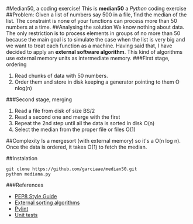 #Median50, a coding exercise!
This is **median50** a *Python* coding exercise
##Problem:
Given a list of numbers say 500 in a file, find the median of the list. The constraint is none of your functions can process more than 50 numbers at a time.
##Analysing the solution
We know nothing about data. The only restriction is to process elements in groups of no more than 50 because the main goal is to simulate the case when the list is very big and we want to treat each function as a machine.
Having said that, I have decided to apply an **external software algorithm**. This kind of algorithms use external memory units as intermediate memory. 
###First stage, ordering
1. Read chunks of data with 50 numbers.
2. Order them and store in disk keeping a generator pointing to them O nlog(n)

###Second stage, merging
1. Read a file from disk of size BS/2
2. Read a second one and merge with the first
3. Repeat the 2nd step until all the data is sorted in disk O(n)
4. Select the median from the proper file or files O(1)

##Complexity
Is a mergesort (with external memory) so it's a O(n log n). Once the data is ordered, it takes O(1) to fetch the median.

##Instalation
```
git clone https://github.com/garciaae/median50.git
python mediana.py
```

###References
* [PEP8 Style Guide](http://legacy.python.org/dev/peps/pep-0008/)
* [External sorting algorithms](http://en.wikipedia.org/wiki/External_sorting)
* [Pylint](http://www.pylint.org)
* [Unit tests](http://docs.python-guide.org/en/latest/writing/tests/)
